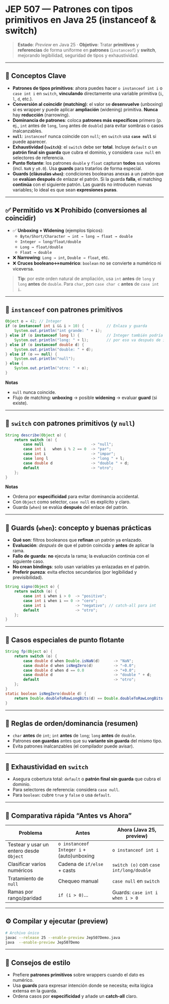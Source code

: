 # JEP 507 — Patrones con tipos primitivos en Java 25 (instanceof & switch)

> **Estado**: _Preview_ en Java 25 · **Objetivo**: Tratar **primitivos** y **referencias** de forma uniforme en **patrones** (`instanceof`) y **switch**, mejorando legibilidad, seguridad de tipos y exhaustividad.

---

## 🧠 Conceptos Clave

- **Patrones de tipos primitivos**: ahora puedes hacer `o instanceof int i` o `case int i` en `switch`, **vinculando** directamente una variable primitiva (`i`, `l`, `d`, etc.).
- **Conversión al coincidir (matching)**: el valor se **desenvuelve** (unboxing) si es wrapper y puede aplicar **ampliación** (widening) primitiva. **Nunca** hay **reducción** (narrowing).
- **Dominancia de patrones**: coloca **patrones más específicos** primero (p. ej., `int` antes de `long`, `long` antes de `double`) para evitar sombras o casos inalcanzables.
- **`null`**: `instanceof` nunca coincide con `null`; en `switch` usa **`case null`** si puede aparecer.
- **Exhaustividad (`switch`)**: el `switch` debe ser **total**. Incluye `default` o un **patrón final sin guarda** que cubra el dominio, y considera `case null` en selectores de referencia.
- **Punto flotante**: los patrones `double` y `float` capturan **todos** sus valores (incl. `NaN` y `±0.0`). Usa **guards** para tratarlos de forma especial.
- **Guards (cláusulas `when`)**: condiciones booleanas anexas a un patrón que se **evalúan después** de enlazar el patrón. Si la guarda **falla**, el matching **continúa** con el siguiente patrón. Las guards no introducen nuevas variables; lo ideal es que sean **expresiones puras**.

---

## ✅ Permitido vs ❌ Prohibido (conversiones al coincidir)

- ✅ **Unboxing + Widening** (ejemplos típicos):  
  - `Byte/Short/Character → int → long → float → double`  
  - `Integer → long/float/double`  
  - `Long → float/double`  
  - `Float → double`
- ❌ **Narrowing**: `Long → int`, `Double → float`, etc.  
- ❌ **Cruces booleano↔numérico**: `boolean` no se convierte a numérico ni viceversa.

> **Tip**: por este orden natural de ampliación, usa `int` **antes** de `long` y `long` **antes** de `double`. Para `char`, pon `case char c` **antes** de `case int i`.

---

## 🔀 `instanceof` con patrones primitivos

```java
Object o = 42; // Integer
if (o instanceof int i && i > 10) {          // Enlaza y guarda
    System.out.println("int grande: " + i);
} else if (o instanceof long l) {            // Integer también podría ampliar a long,
    System.out.println("long: " + l);        // por eso va después de int
} else if (o instanceof double d) {
    System.out.println("double: " + d);
} else if (o == null) {
    System.out.println("null");
} else {
    System.out.println("otro: " + o);
}
```

**Notas**  
- `null` nunca coincide.  
- Flujo de matching: **unboxing** → posible **widening** → evaluar **guard** (si existe).

---

## 🔁 `switch` con patrones primitivos (y `null`)

```java
String describe(Object o) {
    return switch (o) {
        case null                     -> "null";
        case int i   when i % 2 == 0  -> "par";
        case int i                    -> "impar";
        case long l                   -> "long " + l;
        case double d                 -> "double " + d;
        default                       -> "otro";
    };
}
```

**Notas**  
- Ordena por **especificidad** para evitar dominancia accidental.  
- Con `Object` como selector, `case null` es explícito y claro.  
- Guarda (`when`) se evalúa **después** del enlace del patrón.

---

## 🎯 Guards (`when`): concepto y buenas prácticas

- **Qué son**: filtros booleanos que **refinan** un patrón ya enlazado.  
- **Evaluación**: _después_ de que el patrón coincida y **antes** de aplicar la rama.  
- **Fallo de guarda**: **no** ejecuta la rama; la evaluación continúa con el siguiente caso.  
- **No crean bindings**: solo usan variables ya enlazadas en el patrón.  
- **Preferir pureza**: evita efectos secundarios (por legibilidad y previsibilidad).

```java
String signo(Object o) {
    return switch (o) {
        case int i when i > 0  -> "positivo";
        case int i when i == 0 -> "cero";
        case int i             -> "negativo"; // catch‑all para int
        default                -> "otro";
    };
}
```

---

## 🔬 Casos especiales de punto flotante

```java
String fp(Object o) {
    return switch (o) {
        case double d when Double.isNaN(d)      -> "NaN";
        case double d when isNegZero(d)         -> "−0.0";
        case double d when d == 0.0             -> "+0.0";
        case double d                           -> "double " + d;
        default                                 -> "otro";
    };
}
static boolean isNegZero(double d) {
    return Double.doubleToRawLongBits(d) == Double.doubleToRawLongBits(-0.0d);
}
```

---

## 🧭 Reglas de orden/dominancia (resumen)

- `char` **antes** de `int`; `int` **antes** de `long`; `long` **antes** de `double`.  
- Patrones **con guardas** antes que su **variante sin guarda** del mismo tipo.  
- Evita patrones inalcanzables (el compilador puede avisar).

---

## 📏 Exhaustividad en `switch`

- Asegura cobertura total: `default` o **patrón final sin guarda** que cubra el dominio.  
- Para selectores de referencia: considera `case null`.  
- Para `boolean`: cubre `true` y `false` o usa `default`.

---

## 🧪 Comparativa rápida “Antes vs Ahora”

| Problema | Antes  | Ahora (Java 25, preview) |
|---|---|---|
| Testear y usar un entero desde `Object` | `o instanceof Integer i` + (auto)unboxing | `o instanceof int i` |
| Clasificar varios numéricos | Cadena de `if/else` + casts | `switch (o)` con `case int/long/double` |
| Tratamiento de `null` | Chequeo manual | `case null` en `switch` |
| Ramas por rango/paridad | `if (i > 0)`… | Guards: `case int i when i > 0` |

---

## ⚙️ Compilar y ejecutar (preview)

```bash
# Archivo único
javac --release 25 --enable-preview Jep507Demo.java
java  --enable-preview Jep507Demo
```

---

## 📝 Consejos de estilo

- Prefiere **patrones primitivos** sobre wrappers cuando el dato es numérico.  
- Usa **guards** para expresar intención donde se necesita; evita lógica extensa en la guarda.  
- Ordena casos por **especificidad** y añade un **catch‑all** claro.
